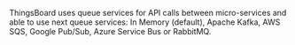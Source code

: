 ThingsBoard uses queue services for API calls between micro-services and able to use next queue services: In Memory (default), Apache Kafka, AWS SQS, Google Pub/Sub, Azure Service Bus or RabbitMQ.  
